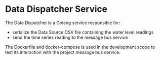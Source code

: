 # Data Dispatcher Service

The Data Dispatcher is a Golang service responsible for:
* serialize the Data Source CSV file containing the water level readings
* send the time series reading to the message bus service

The Dockerfile and docker-compose is used in the development scope to test its interaction with
the project message bus service.